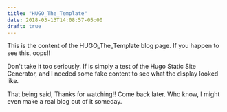 ```yaml
---
title: "HUGO_The_Template"
date: 2018-03-13T14:08:57-05:00
draft: true
---
```


This is the content of the HUGO_The_Template blog page.
If you happen to see this, oops!!

Don't take it too seriously. If is simply a test of the Hugo Static Site Generator, and I needed some fake content to see what the display looked like.

That being said, Thanks for watching!! Come back later. Who know, I might even make a real blog out of it someday.

<!--more-->